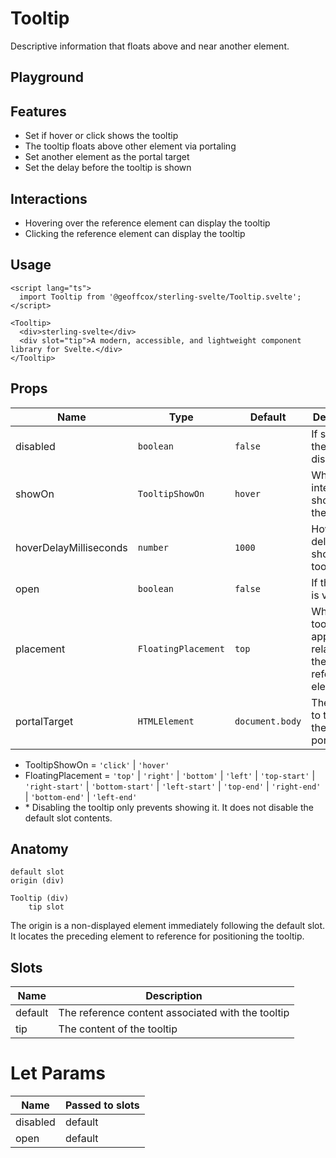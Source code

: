# Tooltip

Descriptive information that floats above and near another element.

<script>
    import Playground from './TooltipPlayground.svelte';
</script>

## Playground

<Playground />

## Features

- Set if hover or click shows the tooltip
- The tooltip floats above other element via portaling
- Set another element as the portal target
- Set the delay before the tooltip is shown

## Interactions

- Hovering over the reference element can display the tooltip
- Clicking the reference element can display the tooltip

## Usage

```svelte
<script lang="ts">
  import Tooltip from '@geoffcox/sterling-svelte/Tooltip.svelte';
</script>

<Tooltip>
  <div>sterling-svelte</div>
  <div slot="tip">A modern, accessible, and lightweight component library for Svelte.</div>
</Tooltip>
```

## Props

| Name                   | Type                | Default         | Description                                                 |
| ---------------------- | ------------------- | --------------- | ----------------------------------------------------------- |
| disabled               | `boolean`           | `false`         | If showing the tooltip is disabled.\*                       |
| showOn                 | `TooltipShowOn`     | `hover`         | Which interaction shows/hides the tooltip                   |
| hoverDelayMilliseconds | `number`            | `1000`          | How long to delay before showing the tooltip                |
| open                   | `boolean`           | `false`         | If the tooltip is visible                                   |
| placement              | `FloatingPlacement` | `top`           | Where the tooltip appears relative to the reference element |
| portalTarget           | `HTMLElement`       | `document.body` | The element to target for the tooltip portal                |

- TooltipShowOn = `'click'` | `'hover'`
- FloatingPlacement = `'top'` | `'right'` | `'bottom'` | `'left'` | `'top-start'` | `'right-start'` | `'bottom-start'` | `'left-start'` | `'top-end'` | `'right-end'` | `'bottom-end'` | `'left-end'`
- \* Disabling the tooltip only prevents showing it. It does not disable the default slot contents.

## Anatomy

```
default slot
origin (div)

Tooltip (div)
    tip slot
```

The origin is a non-displayed element immediately following the default slot.
It locates the preceding element to reference for positioning the tooltip.

## Slots

| Name    | Description                                       |
| ------- | ------------------------------------------------- |
| default | The reference content associated with the tooltip |
| tip     | The content of the tooltip                        |

# Let Params

| Name     | Passed to slots |
| -------- | --------------- |
| disabled | default         |
| open     | default         |

